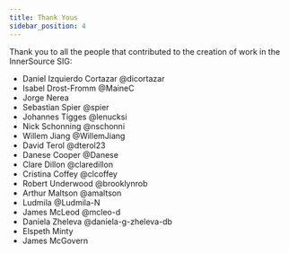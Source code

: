 ```yaml
---
title: Thank Yous
sidebar_position: 4
---
```


Thank you to all the people that contributed to the creation of work in the InnerSource SIG:

- Daniel Izquierdo Cortazar @dicortazar
- Isabel Drost-Fromm @MaineC
- Jorge Nerea
- Sebastian Spier @spier
- Johannes Tigges @lenucksi
- Nick Schonning @nschonni
- Willem Jiang @WillemJiang
- David Terol @dterol23
- Danese Cooper @Danese
- Clare Dillon @claredillon
- Cristina Coffey @clcoffey
- Robert Underwood @brooklynrob
- Arthur Maltson @amaltson
- Ludmila @Ludmila-N
- James McLeod @mcleo-d
- Daniela Zheleva @daniela-g-zheleva-db
- Elspeth Minty
- James McGovern
